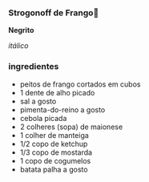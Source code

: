 

### Strogonoff de Frango:chicken: ###





**Negrito**

_itálico_

### ingredientes ###

- peitos de frango cortados em cubos
- 1 dente de alho picado
- sal a gosto
- pimenta-do-reino a gosto
- cebola picada
- 2 colheres (sopa) de maionese
- 1 colher de manteiga
- 1/2 copo de ketchup
- 1/3 copo de mostarda
- 1 copo de cogumelos
- batata palha a gosto 
